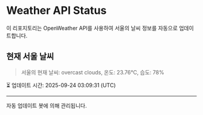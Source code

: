 
# Weather API Status

이 리포지토리는 OpenWeather API를 사용하여 서울의 날씨 정보를 자동으로 업데이트합니다.

## 현재 서울 날씨
> 서울의 현재 날씨: overcast clouds, 온도: 23.76°C, 습도: 78%

⏳ 업데이트 시간: 2025-09-24 03:09:31 (UTC)

---
자동 업데이트 봇에 의해 관리됩니다.
